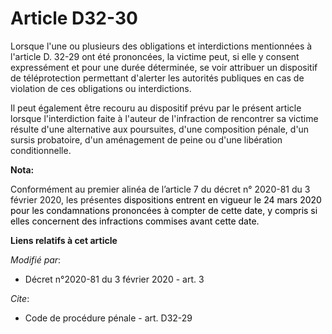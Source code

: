 # Article D32-30

Lorsque l'une ou plusieurs des obligations et interdictions mentionnées à l'article D. 32-29 ont été prononcées, la victime
peut, si elle y consent expressément et pour une durée déterminée, se voir attribuer un dispositif de téléprotection
permettant d'alerter les autorités publiques en cas de violation de ces obligations ou interdictions.

Il peut également être recouru au dispositif prévu par le présent article lorsque l'interdiction faite à l'auteur de
l'infraction de rencontrer sa victime résulte d'une alternative aux poursuites, d'une composition pénale, d'un sursis
probatoire, d'un aménagement de peine ou d'une libération conditionnelle.

**Nota:**

Conformément au premier alinéa de l’article 7 du décret n° 2020-81 du 3 février 2020, les présentes 
  <font color="black">dispositions entrent en vigueur le 24 mars 2020 pour les condamnations prononcées à compter de cette
date, y compris si elles concernent des infractions commises avant cette date.</font>

**Liens relatifs à cet article**

_Modifié par_:

  - Décret n°2020-81 du 3 février 2020 - art. 3

_Cite_:

  - Code de procédure pénale - art. D32-29

